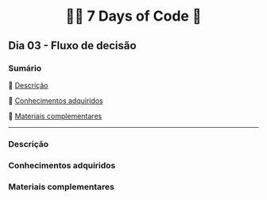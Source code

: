 <h1 align="center"> 👩‍💻 7 Days of Code 🤖 </h1>

<h2>Dia 03 - Fluxo de decisão</h2>

### Sumário 

:small_blue_diamond: [Descrição](#descrição)

:small_blue_diamond: [Conhecimentos adquiridos](#conhecimentos-adquiridos)

:small_blue_diamond: [Materiais complementares](#materiais-complementares)

---
### Descrição

### Conhecimentos adquiridos

### Materiais complementares

